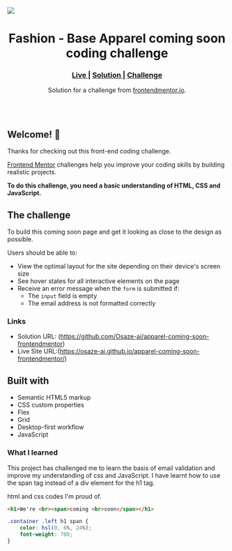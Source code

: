 <img src="https://osaze-ai.github.io/apparel-coming-soon-frontendmentor/"></img>

<h1 align ="center">Fashion - Base Apparel coming soon coding challenge
</h1>

<div align="center">
  <h3>
    <a href="https://osaze-ai.github.io/apparel-coming-soon-frontendmentor/" color="white">
      Live
    </a>
    <span> | </span>
    <a href="https://www.frontendmentor.io/solutions/form-validation-page-using-css-and-javascript-FeY-U_Fwnn">
      Solution
    </a>
   <span> | </span>
    <a href="https://www.frontendmentor.io/solutions/form-validation-page-using-css-and-javascript-FeY-U_Fwnn">
      Challenge
    </a>
  </h3>
</div>
<div align="center">
   Solution for a challenge from  <a href="https://www.frontendmentor.io/challenges/base-apparel-coming-soon-page-5d46b47f8db8a7063f9331a0" target="_blank">frontendmentor.io</a>.
</div>
<br>
<br>
<br>                                

## Welcome! 👋

Thanks for checking out this front-end coding challenge.

[Frontend Mentor](https://www.frontendmentor.io) challenges help you improve your coding skills by building realistic projects.

**To do this challenge, you need a basic understanding of HTML, CSS and JavaScript.**

## The challenge

To build this coming soon page and get it looking as close to the design as possible.

Users should be able to:

- View the optimal layout for the site depending on their device's screen size
- See hover states for all interactive elements on the page
- Receive an error message when the `form` is submitted if:
  - The `input` field is empty
  - The email address is not formatted correctly

### Links

- Solution URL: (https://github.com/Osaze-ai/apparel-coming-soon-frontendmentor)
- Live Site URL:(https://osaze-ai.github.io/apparel-coming-soon-frontendmentor/)

## Built with 

- Semantic HTML5 markup
- CSS custom properties
- Flex
- Grid
- Desktop-first workflow
- JavaScript

### What I learned

This project has challenged me to learn the basis of email validation and improve my understanding of css and JavaScript. I have learnt how to use the span tag instead of a div element for the h1 tag. 

html and css codes I'm proud of. 
```html
<h1>We're <br><span>coming <br>soon</span></h1>
```
```css
.container .left h1 span {
	color: hsl(0, 6%, 24%);
	font-weight: 700;
}
```

